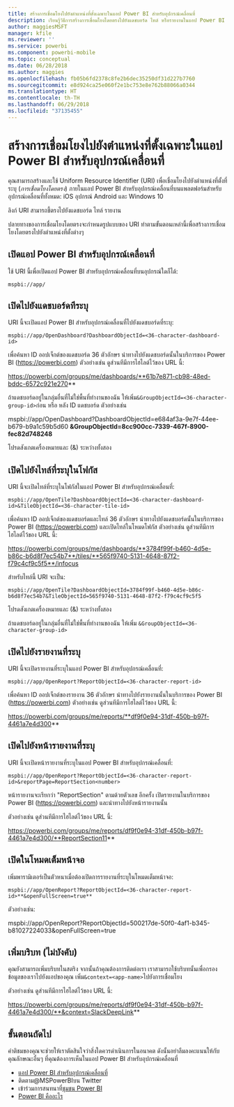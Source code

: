 ```yaml
---
title: สร้างการเชื่อมโยงไปยังตำแหน่งที่ตั้งเฉพาะในแอป Power BI สำหรับอุปกรณ์เคลื่อนที่
description: เรียนรู้วิธีการสร้างการเชื่อมโยงโดยตรงไปยังแดชบอร์ด ไทล์ หรือรายงานในแอป Power BI สำหรับอุปกรณ์เคลื่อนที่ที่ระบุด้วย Uniform Resource Identifier (URI)
author: maggiesMSFT
manager: kfile
ms.reviewer: ''
ms.service: powerbi
ms.component: powerbi-mobile
ms.topic: conceptual
ms.date: 06/28/2018
ms.author: maggies
ms.openlocfilehash: fb05b6fd2378c8fe2b6dec35250df31d227b7760
ms.sourcegitcommit: e8d924ca25e060f2e1bc753e8e762b88066a0344
ms.translationtype: HT
ms.contentlocale: th-TH
ms.lasthandoff: 06/29/2018
ms.locfileid: "37135455"
---
```

# <a name="create-a-link-to-a-specific-location-in-the-power-bi-mobile-apps"></a>สร้างการเชื่อมโยงไปยังตำแหน่งที่ตั้งเฉพาะในแอป Power BI สำหรับอุปกรณ์เคลื่อนที่
คุณสามารถสร้างและใช้ Uniform Resource Identifier (URI) เพื่อเชื่อมโยงไปยังตำแหน่งที่ตั้งที่ระบุ (*การเชื่อมโยงโดยตรง*) ภายในแอป Power BI สำหรับอุปกรณ์เคลื่อนที่บนแพลตฟอร์มสำหรับอุปกรณ์เคลื่อนที่ทั้งหมด: iOS อุปกรณ์ Android และ Windows 10

ลิงก์ URI สามารถชี้ตรงไปยังแดชบอร์ด ไทล์ รายงาน

ปลายทางของการเชื่อมโยงโดยตรงจะกำหนดรูปแบบของ URI ทำตามขั้นตอนเหล่านี้เพื่อสร้างการเชื่อมโยงโดยตรงไปยังตำแหน่งที่ตั้งต่างๆ 

## <a name="open-the-power-bi-mobile-app"></a>เปิดแอป Power BI สำหรับอุปกรณ์เคลื่อนที่
ใช้ URI นี้เพื่อเปิดแอป Power BI สำหรับอุปกรณ์เคลื่อนที่บนอุปกรณ์ใดก็ได้:

    mspbi://app/


## <a name="open-to-a-specific-dashboard"></a>เปิดไปยังแดชบอร์ดทีระบุ
URI นี้จะเปิดแอป Power BI สำหรับอุปกรณ์เคลื่อนที่ไปยังแดชบอร์ดที่ระบุ:

    mspbi://app/OpenDashboard?DashboardObjectId=<36-character-dashboard-id>

เพื่อค้นหา ID ออปเจ็กต์ของแดชบอร์ด 36 ตัวอักษร นำทางไปยังแดชบอร์ดนั้นในบริการของ Power BI (https://powerbi.com) ตัวอย่างเช่น ดูส่วนทีมีการไฮไลต์ไว้ของ URL นี้:

https://powerbi.com/groups/me/dashboards/**61b7e871-cb98-48ed-bddc-6572c921e270**

ถ้าแดชบอร์ดอยู่ในกลุ่มอื่นที่ไม่ใช่พื้นที่ทำงานของฉัน ให้เพิ่ม`&GroupObjectId=<36-character-group-id>`ก่อน หรือ หลัง ID แดชบอร์ด ตัวอย่างเช่น 

mspbi://app/OpenDashboard?DashboardObjectId=e684af3a-9e7f-44ee-b679-b9a1c59b5d60 **&GroupObjectId=8cc900cc-7339-467f-8900-fec82d748248**

โปรดสังเกตเครื่องหมายและ (&) ระหว่างทั้งสอง

## <a name="open-to-a-specific-tile-in-focus"></a>เปิดไปยังไทล์ที่ระบุในโฟกัส
URI นี้จะเปิดไทล์ที่ระบุในโฟกัสในแอป Power BI สำหรับอุปกรณ์เคลื่อนที่:

    mspbi://app/OpenTile?DashboardObjectId=<36-character-dashboard-id>&TileObjectId=<36-character-tile-id>

เพื่อค้นหา ID ออปเจ็กต์ของแดชบอร์ดและไทล์ 36 ตัวอักษร นำทางไปยังแดชบอร์ดนั้นในบริการของ Power BI (https://powerbi.com) และเปิดไทล์ในโหมดโฟกัส ตัวอย่างเช่น ดูส่วนทีมีการไฮไลต์ไว้ของ URL นี้:

https://powerbi.com/groups/me/dashboards/**3784f99f-b460-4d5e-b86c-b6d8f7ec54b7**/tiles/**565f9740-5131-4648-87f2-f79c4cf9c5f5**/infocus

สำหรับไทล์นี้ URI จะเป็น:

    mspbi://app/OpenTile?DashboardObjectId=3784f99f-b460-4d5e-b86c-b6d8f7ec54b7&TileObjectId=565f9740-5131-4648-87f2-f79c4cf9c5f5

โปรดสังเกตเครื่องหมายและ (&) ระหว่างทั้งสอง

ถ้าแดชบอร์ดอยู่ในกลุ่มอื่นที่ไม่ใช่พื้นที่ทำงานของฉัน ให้เพิ่ม `&GroupObjectId=<36-character-group-id>`

## <a name="open-to-a-specific-report"></a>เปิดไปยังรายงานที่ระบุ
URI นี้จะเปิดรายงานที่ระบุในแอป Power BI สำหรับอุปกรณ์เคลื่อนที่:

    mspbi://app/OpenReport?ReportObjectId=<36-character-report-id>

เพื่อค้นหา ID ออปเจ็กต์ของรายงาน 36 ตัวอักษร นำทางไปยังรายงานนั้นในบริการของ Power BI (https://powerbi.com) ตัวอย่างเช่น ดูส่วนทีมีการไฮไลต์ไว้ของ URL นี้:

https://powerbi.com/groups/me/reports/**df9f0e94-31df-450b-b97f-4461a7e4d300**

## <a name="open-to-a-specific-report-page"></a>เปิดไปยังหน้ารายงานที่ระบุ
URI นี้จะเปิดหน้ารายงานที่ระบุในแอป Power BI สำหรับอุปกรณ์เคลื่อนที่:

    mspbi://app/OpenReport?ReportObjectId=<36-character-report-id>&reportPage=ReportSection<number>

หน้ารายงานจะเรียกว่า "ReportSection" ตามด้วยตัวเลข อีกครั้ง เปิดรายงานในบริการของ Power BI (https://powerbi.com) และนำทางไปยังหน้ารายงานนั้น 

ตัวอย่างเช่น ดูส่วนทีมีการไฮไลต์ไว้ของ URL นี้:

https://powerbi.com/groups/me/reports/df9f0e94-31df-450b-b97f-4461a7e4d300/**ReportSection11**

## <a name="open-in-full-screen-mode"></a>เปิดในโหมดเต็มหน้าจอ
เพิ่มพารามิเตอร์เป็นตัวหนาเมื่อต้องเปิดการรายงานที่ระบุในโหมดเต็มหน้าจอ:

    mspbi://app/OpenReport?ReportObjectId=<36-character-report-id>**&openFullScreen=true**

ตัวอย่างเช่น: 

mspbi://app/OpenReport?ReportObjectId=500217de-50f0-4af1-b345-b81027224033&openFullScreen=true

## <a name="add-context-optional"></a>เพิ่มบริบท (ไม่บังคับ)
คุณยังสามารถเพิ่มบริบทในสตริง จากนั้นถ้าคุณต้องการติดต่อเรา เราสามารถใช้บริบทนั้นเพื่อกรองข้อมูลของเราไปยังแอปของคุณ เพิ่ม`&context=<app-name>`ไปยังการเชื่อมโยง

ตัวอย่างเช่น ดูส่วนทีมีการไฮไลต์ไว้ของ URL นี้: 

https://powerbi.com/groups/me/reports/df9f0e94-31df-450b-b97f-4461a7e4d300/**&context=SlackDeepLink**

## <a name="next-steps"></a>ขั้นตอนถัดไป
คำติชมของคุณจะช่วยให้เราตัดสินใจว่าสิ่งใดควรดำเนินการในอนาคต ดังนั้นอย่าลืมลงคะแนนให้กับคุณลักษณะอื่นๆ ที่คุณต้องการเห็นในแอป Power BI สำหรับอุปกรณ์เคลื่อนที่ 

* [แอป Power BI สำหรับอุปกรณ์เคลื่อนที่](mobile-apps-for-mobile-devices.md)
* ติดตาม@MSPowerBIบน Twitter
* เข้าร่วมการสนทนาที่[ชุมชน Power BI](http://community.powerbi.com/)
* [Power BI คืออะไร](power-bi-overview.md)

